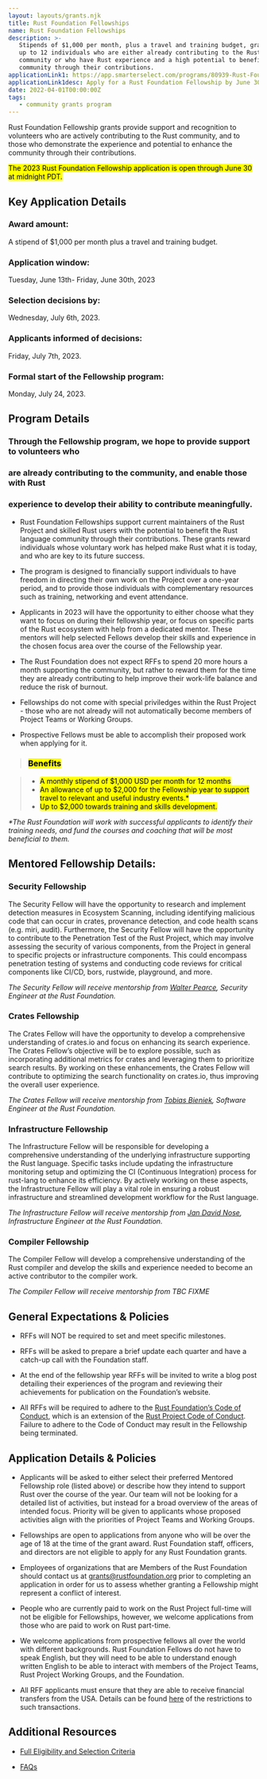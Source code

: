 ```yaml
---
layout: layouts/grants.njk
title: Rust Foundation Fellowships
name: Rust Foundation Fellowships
description: >-
   Stipends of $1,000 per month, plus a travel and training budget, granted to
   up to 12 individuals who are either already contributing to the Rust
   community or who have Rust experience and a high potential to benefit the
   community through their contributions.
applicationLink1: https://app.smarterselect.com/programs/80939-Rust-Foundation
applicationLink1desc: Apply for a Rust Foundation Fellowship by June 30
date: 2022-04-01T00:00:00Z
tags:
   - community grants program
---
```

Rust Foundation Fellowship grants provide support and recognition to volunteers who are actively contributing to the Rust community, and to those who demonstrate the experience and potential to enhance the community through their contributions.

<mark>The 2023 Rust Foundation Fellowship application is open through June 30 at midnight PDT.</mark>

## Key Application Details

### Award amount:

A stipend of $1,000 per month plus a travel and training budget.

### Application window:

Tuesday, June 13th- Friday, June 30th, 2023

### Selection decisions by:

Wednesday, July 6th, 2023.

### Applicants informed of decisions:

Friday, July 7th, 2023.

### Formal start of the Fellowship program:

Monday, July 24, 2023.

## Program Details

### Through the Fellowship program, we hope to provide support to volunteers who

### are already contributing to the community, and enable those with Rust

### experience to develop their ability to contribute meaningfully.

* Rust Foundation Fellowships support current maintainers of the Rust Project and skilled Rust users with the potential to benefit the Rust language community through their contributions. These grants reward individuals whose voluntary work has helped make Rust what it is today, and who are key to its future success.

* The program is designed to financially support individuals to have freedom in directing their own work on the Project over a one-year period, and to provide those individuals with complementary resources such as training, networking and event attendance.

* Applicants in 2023 will have the opportunity to either choose what they want to focus on during their fellowship year, or focus on specific parts of the Rust ecosystem with help from a dedicated mentor. These mentors will help selected Fellows develop their skills and experience in the chosen focus area over the course of the Fellowship year.

* The Rust Foundation does not expect RFFs to spend 20 more hours a month supporting the community, but rather to reward them for the time they are already contributing to help improve their work-life balance and reduce the risk of burnout.

* Fellowships do not come with special priviledges within the Rust Project - those who are not already will not automatically become members of Project Teams or Working Groups.

* Prospective Fellows must be able to accomplish their proposed work when applying for it.

> ### <mark>Benefits</mark>

> * <mark>A monthly stipend of $1,000 USD per month for 12 months</mark>
> * <mark>An allowance of up to $2,000 for the Fellowship year to support travel to relevant and useful industry events.*</mark>
> * <mark>Up to $2,000 towards training and skills development.</mark>

*\*The Rust Foundation will work with successful applicants to identify their training needs, and fund the courses and coaching that will be most beneficial to them.*

## Mentored Fellowship Details:

### Security Fellowship

The Security Fellow will have the opportunity to research and implement detection measures in Ecosystem Scanning, including identifying malicious code that can occur in crates, provenance detection, and code health scans (e.g. miri, audit). Furthermore, the Security Fellow will have the opportunity to contribute to the Penetration Test of the Rust Project, which may involve assessing the security of various components, from the Project in general to specific projects or infrastructure components. This could encompass penetration testing of systems and conducting code reviews for critical components like CI/CD, bors, rustwide, playground, and more.

*The Security Fellow will receive mentorship from [Walter Pearce](https://github.com/walterhpearce), Security Engineer at the Rust Foundation.*

### Crates Fellowship

The Crates Fellow will have the opportunity to develop a comprehensive understanding of crates.io and focus on enhancing its search experience. The Crates Fellow’s objective will be to explore possible, such as incorporating additional metrics for crates and leveraging them to prioritize search results. By working on these enhancements, the Crates Fellow will contribute to optimizing the search functionality on crates.io, thus improving the overall user experience.

*The Crates Fellow will receive mentorship from [Tobias Bieniek](https://github.com/turbo87/), Software Engineer at the Rust Foundation.*

### Infrastructure Fellowship

The Infrastructure Fellow will be responsible for developing a comprehensive understanding of the underlying infrastructure supporting the Rust language. Specific tasks include updating the infrastructure monitoring setup and optimizing the CI (Continuous Integration) process for rust-lang to enhance its efficiency. By actively working on these aspects, the Infrastructure Fellow will play a vital role in ensuring a robust infrastructure and streamlined development workflow for the Rust language.

*The Infrastructure Fellow will receive mentorship from [Jan David Nose](https://github.com/jdno), Infrastructure Engineer at the Rust Foundation.*

### Compiler Fellowship

The Compiler Fellow will develop a comprehensive understanding of the Rust compiler and develop the skills and experience needed to become an active contributor to the compiler work.

*The Compiler Fellow will receive mentorship from TBC FIXME*

## General Expectations & Policies

* RFFs will NOT be required to set and meet specific milestones.

* RFFs will be asked to prepare a brief update each quarter and have a catch-up call with the Foundation staff.

* At the end of the fellowship year RFFs will be invited to write a blog post detailing their experiences of the program and reviewing their achievements for publication on the Foundation’s website.

* All RFFs will be required to adhere to the [Rust Foundation’s Code of Conduct](https://foundation.rust-lang.org/policies/code-of-conduct/), which is an extension of the [Rust Project Code of Conduct](https://www.rust-lang.org/policies/code-of-conduct). Failure to adhere to the Code of Conduct may result in the Fellowship being terminated.

## Application Details & Policies

* Applicants will be asked to either select their preferred Mentored Fellowship role (listed above) or describe how they intend to support Rust over the course of the year. Our team will not be looking for a detailed list of activities, but instead for a broad overview of the areas of intended focus. Priority will be given to applicants whose proposed activities align with the priorities of Project Teams and Working Groups.

* Fellowships are open to applications from anyone who will be over the age of 18 at the time of the grant award. Rust Foundation staff, officers, and directors are not eligible to apply for any Rust Foundation grants.

* Employees of organizations that are Members of the Rust Foundation should contact us at grants@rustfoundation.org prior to completing an application in order for us to assess whether granting a Fellowship might represent a conflict of interest.

* People who are currently paid to work on the Rust Project full-time will not be eligible for Fellowships, however, we welcome applications from those who are paid to work on Rust part-time.

* We welcome applications from prospective fellows all over the world with different backgrounds. Rust Foundation Fellows do not have to speak English, but they will need to be able to understand enough written English to be able to interact with members of the Project Teams, Rust Project Working Groups, and the Foundation.

* All RFF applicants must ensure that they are able to receive financial transfers from the USA. Details can be found [here](https://home.treasury.gov/policy-issues/financial-sanctions/sanctions-programs-and-country-information) of the restrictions to such transactions.

## Additional Resources

* [Full Eligibility and Selection Criteria](/grants-eligibility-and-selection/#fellowships)

* [FAQs](/grants-faqs/#fellowship)